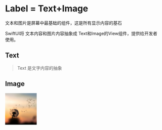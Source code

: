 # Label = Text+Image



文本和图片是屏幕中最基础的组件，这是所有显示内容的基石

SwiftUI将 文本内容和图片内容抽象成 Text和Image的View组件，提供给开发者使用。



## Text

> Text 是文字内容的抽象

## Image



<img src="https://raw.githubusercontent.com/lengdaxia/ImageBed/main/uPic/1_Y6E0MBrBaqIWekxmpQL-vg.jpg" alt="testImage" style="zoom:10%;" />